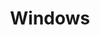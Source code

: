 ---
title: Windows
descripton: "Tutorials rund um das Thema Windows"
menu:
  sidebar:
    name: Windows
    identifier: windows
    weight: 300
tags: ["windows"]
categories: ["Tutorials"]
---